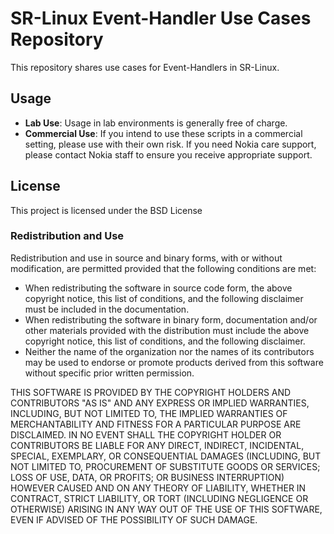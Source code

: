 # SR-Linux Event-Handler Use Cases Repository

This repository shares use cases for Event-Handlers in SR-Linux.

## Usage

- **Lab Use**: Usage in lab environments is generally free of charge.
- **Commercial Use**: If you intend to use these scripts in a commercial setting, please use with their own risk. If you need Nokia care support, please contact Nokia staff to ensure you receive appropriate support.

## License

This project is licensed under the BSD License 

### Redistribution and Use

Redistribution and use in source and binary forms, with or without modification, are permitted provided that the following conditions are met:

- When redistributing the software in source code form, the above copyright notice, this list of conditions, and the following disclaimer must be included in the documentation.
- When redistributing the software in binary form, documentation and/or other materials provided with the distribution must include the above copyright notice, this list of conditions, and the following disclaimer.
- Neither the name of the organization nor the names of its contributors may be used to endorse or promote products derived from this software without specific prior written permission.

THIS SOFTWARE IS PROVIDED BY THE COPYRIGHT HOLDERS AND CONTRIBUTORS "AS IS" AND ANY EXPRESS OR IMPLIED WARRANTIES, INCLUDING, BUT NOT LIMITED TO, THE IMPLIED WARRANTIES OF MERCHANTABILITY AND FITNESS FOR A PARTICULAR PURPOSE ARE DISCLAIMED. IN NO EVENT SHALL THE COPYRIGHT HOLDER OR CONTRIBUTORS BE LIABLE FOR ANY DIRECT, INDIRECT, INCIDENTAL, SPECIAL, EXEMPLARY, OR CONSEQUENTIAL DAMAGES (INCLUDING, BUT NOT LIMITED TO, PROCUREMENT OF SUBSTITUTE GOODS OR SERVICES; LOSS OF USE, DATA, OR PROFITS; OR BUSINESS INTERRUPTION) HOWEVER CAUSED AND ON ANY THEORY OF LIABILITY, WHETHER IN CONTRACT, STRICT LIABILITY, OR TORT (INCLUDING NEGLIGENCE OR OTHERWISE) ARISING IN ANY WAY OUT OF THE USE OF THIS SOFTWARE, EVEN IF ADVISED OF THE POSSIBILITY OF SUCH DAMAGE.
